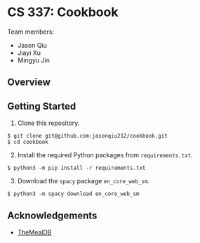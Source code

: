 # CS 337: Cookbook

Team members:

- Jason Qiu
- Jiayi Xu
- Mingyu Jin

## Overview

## Getting Started

1. Clone this repository.

```
$ git clone git@github.com:jasonqiu212/cookbook.git
$ cd cookbook
```

2. Install the required Python packages from `requirements.txt`.

```
$ python3 -m pip install -r requirements.txt
```

3. Download the `spacy` package `en_core_web_sm`.

```
$ python3 -m spacy download en_core_web_sm
```

## Acknowledgements

- [TheMealDB](https://www.themealdb.com/)
